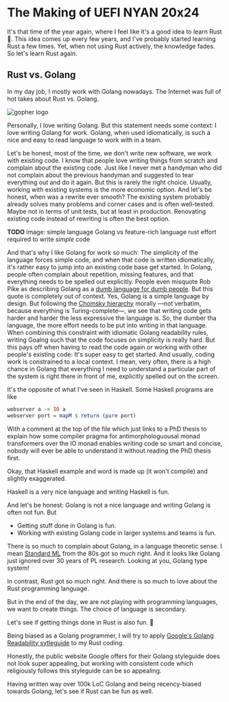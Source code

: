 # The Making of UEFI NYAN 20x24

It's that time of the year again, where I feel like it's a good idea to learn Rust :crab:.
This idea comes up every few years, and I've probably started learning Rust a few times.
Yet, when not using Rust actively, the knowledge fades.
So let's learn Rust again.

## Rust vs. Golang

In my day job, I mostly work with Golang nowadays.
The Internet was full of hot takes about Rust vs. Golang.

![gopher logo](https://go.dev/blog/gopher/header.jpg)

Personally, I love writing Golang.
But this statement needs some context:
I love writing Golang for work.
Golang, when used idiomatically, is such a nice and easy to read language to work with in a team.

Let's be honest, most of the time, we don't write new software, we work with existing code.
I know that people love writing things from scratch and complain about the existing code.
Just like I never met a handyman who did not complain about the previous handyman and suggested to tear everything out and do it again.
But this is rarely the right choice.
Usually, working with existing systems is the more economic option.
And let's be honest, when was a rewrite ever smooth?
The existing system probably already solves many problems and corner cases and is often well-tested.
Maybe not in terms of unit tests, but at least in production.
Renovating existing code instead of rewriting is often the best option.

**TODO** image:
simple language Golang vs feature-rich language rust
effort required to write _simple_ code

And that's why I like Golang for work so much: The simplicity of the language forces simple code, and when that code is written idiomatically, it's rather easy to jump into an existing code base get started.
In Golang, people often complain about repetition, missing features, and that everything needs to be spelled out explicitly.
People even misquote Rob Pike as describing Golang as a [dumb language for dumb people](https://news.ycombinator.com/item?id=13432199).
But this quote is completely out of context.
Yes, Golang is a simple language by design.
But following the [Chomsky hierarchy](https://en.wikipedia.org/wiki/Chomsky_hierarchy) morally —not verbatim, because everything is Turing-complete—, we see that writing code gets harder and harder the less expressive the language is.
So, the dumber tha language, the more effort needs to be put into writing in that language.
When combining this constraint with idiomatic Golang readability rules, writing Goalng such that the code focuses on simplicity is really hard.
But this pays off when having to read the code again or working with other people's existing code: It's super easy to get started.
And usually, coding work is constrained to a local context.
I mean, very often, there is a high chance in Golang that everything I need to understand a particular part of the system is right there in front of me, explicitly spelled out on the screen.

It's the opposite of what I've seen in Haskell.
Some Haskell programs are like

```Haskell
webserver a -> IO a
webserver port = mapM $ return (pure port)
```

With a comment at the top of the file which just links to a PhD thesis to explain how some compiler pragma for antimorphologuousal monad transformers over the IO monad enables writing code so smart and concise, nobody will ever be able to understand it without reading the PhD thesis first.

Okay, that Haskell example and word is made up (it won't compile) and slightly exaggerated.

Haskell is a very nice language and writing Haskell is fun.

And let's be honest: Golang is not a nice language and writing Golang is often not fun.
But

  * Getting stuff done in Golang is fun.
  * Working with existing Golang code in larger systems and teams is fun.

There is so much to complain about Golang, in a language theoretic sense.
I mean [Standard ML](https://en.wikipedia.org/wiki/Standard_ML) from the 80s got so much right.
And it looks like Golang just ignored over 30 years of PL research.
Looking at you, Golang type system!

In contrast, Rust got so much right.
And there is so much to love about the Rust programming language.

But in the end of the day, we are not playing with programming languages, we want to create things.
The choice of language is secondary.

Let's see if getting things done in Rust is also fun. :crab:

Being biased as a Golang programmer, I will try to apply [Google's Golang Readability sytleguide](https://google.github.io/styleguide/go/) to my Rust coding.

Honestly, the public website Google offers for their Golang styleguide does not look super appealing, but working with consistent code which religiously follows this styleguide can be so appealing.

Having written way over 100k LoC Golang and being recency-biased towards Golang, let's see if Rust can be fun as well.